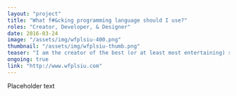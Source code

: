 ```yaml
---
layout: "project"
title: "What f#&cking programming language should I use?"
roles: "Creator, Developer, & Designer"
date: 2016-03-24
image: "/assets/img/wfplsiu-400.png"
thumbnail: "/assets/img/wfplsiu-thumb.png"
teaser: "I am the creator of the best (or at least most entertaining) site for deciding on a programming language for your next project"
ongoing: true
link: "http://www.wfplsiu.com"
---
```


Placeholder text
